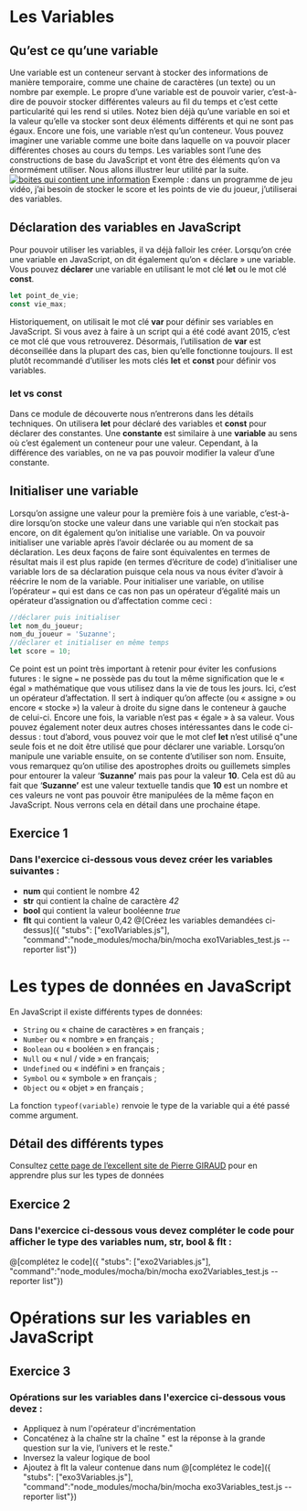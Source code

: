 # Les Variables
## Qu’est ce qu’une variable
Une variable est un conteneur servant à stocker des informations de manière temporaire, comme une chaine de caractères (un texte) ou un nombre par exemple.
Le propre d’une variable est de pouvoir varier, c’est-à-dire de pouvoir stocker différentes valeurs au fil du temps et c’est cette particularité qui les rend si utiles.
Notez bien déjà qu’une variable en soi et la valeur qu’elle va stocker sont deux éléments différents et qui ne sont pas égaux. Encore une fois, une variable n’est qu’un conteneur. Vous pouvez imaginer une variable comme une boite dans laquelle on va pouvoir placer différentes choses au cours du temps.
Les variables sont l’une des constructions de base du JavaScript et vont être des éléments qu’on va énormément utiliser. Nous allons illustrer leur utilité par la suite.
[![boites qui contient une information](https://developer.mozilla.org/en-US/docs/Learn/JavaScript/First_steps/Variables/boxes.png)](https://developer.mozilla.org)
Exemple : dans un programme de jeu vidéo, j’ai besoin de stocker le score et les points de vie du joueur, j’utiliserai des variables.
## Déclaration des variables en JavaScript
Pour pouvoir utiliser les variables, il va déjà falloir les créer. Lorsqu’on crée une variable en JavaScript, on dit également qu’on « déclare » une variable.
Vous pouvez **déclarer** une variable en utilisant le mot clé **let** ou le mot clé **const**.
```jsx
let point_de_vie;
const vie_max;
```
Historiquement, on utilisait le mot clé **var** pour définir ses variables en JavaScript. Si vous avez à faire à un script qui a été codé avant 2015, c’est ce mot clé que vous retrouverez.
Désormais, l’utilisation de **var** est déconseillée dans la plupart des cas, bien qu’elle fonctionne toujours. Il est plutôt recommandé d’utiliser les mots clés **let** et **const** pour définir vos variables.
### let vs const
Dans ce module de découverte nous n’entrerons dans les détails techniques.
On utilisera **let** pour déclaré des variables et **const** pour déclarer des constantes.
Une **constante** est similaire à une **variable** au sens où c’est également un conteneur pour une valeur. Cependant, à la différence des variables, on ne va pas pouvoir modifier la valeur d’une constante.
## Initialiser une variable
Lorsqu’on assigne une valeur pour la première fois à une variable, c’est-à-dire lorsqu’on stocke une valeur dans une variable qui n’en stockait pas encore, on dit également qu’on initialise une variable.
On va pouvoir initialiser une variable après l’avoir déclarée ou au moment de sa déclaration. Les deux façons de faire sont équivalentes en termes de résultat mais il est plus rapide (en termes d’écriture de code) d’initialiser une variable lors de sa déclaration puisque cela nous va nous éviter d’avoir à réécrire le nom de la variable.
Pour initialiser une variable, on utilise l’opérateur `=` qui est dans ce cas non pas un opérateur d’égalité mais un opérateur d’assignation ou d’affectation comme ceci :
```jsx
//déclarer puis initialiser
let nom_du_joueur;
nom_du_joueur = 'Suzanne';
//déclarer et initialiser en même temps
let score = 10;
```
Ce point est un point très important à retenir pour éviter les confusions futures : 
le signe `=` ne possède pas du tout la même signification que le « égal » mathématique que vous utilisez dans la vie de tous les jours.
Ici, c’est un opérateur d’affectation. Il sert à indiquer qu’on affecte (ou « assigne » ou encore « stocke ») la valeur à droite du signe dans le conteneur à gauche de celui-ci. Encore une fois, la variable n’est pas « égale » à sa valeur.
Vous pouvez également noter deux autres choses intéressantes dans le code ci-dessus : tout d’abord, vous pouvez voir que le mot clef **let** n’est utilisé q"une seule fois et ne doit être utilisé que pour déclarer une variable. Lorsqu’on manipule une variable ensuite, on se contente d’utiliser son nom.
Ensuite, vous remarquez qu’on utilise des apostrophes droits ou guillemets simples pour entourer la valeur ‘**Suzanne’** mais pas pour la valeur **10**. Cela est dû au fait que ‘**Suzanne’** est une valeur textuelle tandis que **10**  est un nombre et ces valeurs ne vont pas pouvoir être manipulées de la même façon en JavaScript. Nous verrons cela en détail dans une prochaine étape.
## Exercice 1
### Dans l'exercice ci-dessous vous devez créer les variables suivantes :
- **num** qui contient le nombre 42
- **str** qui contient la chaîne de caractère *42*
- **bool** qui contient la valeur booléenne *true*
- **flt** qui contient la valeur 0,42
@[Créez les variables demandées ci-dessus]({ "stubs": ["exo1Variables.js"], "command":"node_modules/mocha/bin/mocha exo1Variables_test.js --reporter list"})
# Les types de données en JavaScript 
En JavaScript il existe différents types de données:
- `String` ou « chaine de caractères » en français ;
- `Number` ou « nombre » en français ;
- `Boolean` ou « booléen » en français ;
- `Null` ou « nul / vide » en français;
- `Undefined` ou « indéfini » en français ;
- `Symbol` ou « symbole » en français ;
- `Object` ou « objet » en français ;

La fonction `typeof(variable)` renvoie le type de la variable qui a été passé comme argument.
## Détail des différents types
Consultez [cette page de l’excellent site de Pierre GIRAUD](https://www.pierre-giraud.com/javascript-apprendre-coder-cours/type-donnee/) pour en apprendre plus sur les types de données
## Exercice 2
### Dans l'exercice ci-dessous vous devez compléter le code pour afficher le type des variables num, str, bool & flt :
@[complétez le code]({ "stubs": ["exo2Variables.js"], "command":"node_modules/mocha/bin/mocha exo2Variables_test.js --reporter list"})
# Opérations sur les variables en JavaScript 
## Exercice 3
### Opérations sur les variables dans l'exercice ci-dessous vous devez :
- Appliquez à num l'opérateur d'incrémentation
- Concaténez à la chaîne str la chaîne " est la réponse à la grande question sur la vie, l’univers et le reste."
- Inversez la valeur logique de bool
- Ajoutez à flt la valeur contenue dans num
@[complétez le code]({ "stubs": ["exo3Variables.js"], "command":"node_modules/mocha/bin/mocha exo3Variables_test.js --reporter list"})
